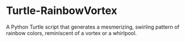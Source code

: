 # Turtle-RainbowVortex
A Python Turtle script that generates a mesmerizing, swirling pattern of rainbow colors, reminiscent of a vortex or a whirlpool.
